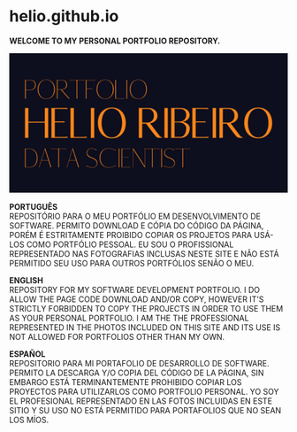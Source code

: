 # helio.github.io

<strong>WELCOME TO MY PERSONAL PORTFOLIO REPOSITORY.</strong><br>

<a href="https://helioribeiro.github.io" title="" target="_blank">![cover image](COVER_GIT.png)</a>

<strong>PORTUGUÊS</strong> <br>
REPOSITÓRIO PARA O MEU PORTFÓLIO EM DESENVOLVIMENTO DE SOFTWARE.
PERMITO DOWNLOAD E CÓPIA DO CÓDIGO DA PÁGINA, PORÉM É ESTRITAMENTE PROIBIDO COPIAR OS PROJETOS PARA USÁ-LOS COMO PORTFÓLIO PESSOAL.
EU SOU O PROFISSIONAL REPRESENTADO NAS FOTOGRAFIAS INCLUSAS NESTE SITE E NÃO ESTÁ PERMITIDO SEU USO PARA OUTROS PORTFÓLIOS SENÃO O MEU.

<strong>ENGLISH</strong> <br>
REPOSITORY FOR MY SOFTWARE DEVELOPMENT PORTFOLIO.
I DO ALLOW THE PAGE CODE DOWNLOAD AND/OR COPY, HOWEVER IT'S STRICTLY FORBIDDEN TO COPY THE PROJECTS IN ORDER TO USE THEM AS YOUR PERSONAL PORTFOLIO.
I AM THE THE PROFESSIONAL REPRESENTED IN THE PHOTOS INCLUDED ON THIS SITE AND ITS USE IS NOT ALLOWED FOR PORTFOLIOS OTHER THAN MY OWN.

<strong>ESPAÑOL</strong> <br>
REPOSITORIO PARA MI PORTAFOLIO DE DESARROLLO DE SOFTWARE.
PERMITO LA DESCARGA Y/O COPIA DEL CÓDIGO DE LA PÁGINA, SIN EMBARGO ESTÁ TERMINANTEMENTE PROHIBIDO COPIAR LOS PROYECTOS PARA UTILIZARLOS COMO PORTFOLIO PERSONAL.
YO SOY EL PROFESIONAL REPRESENTADO EN LAS FOTOS INCLUIDAS EN ESTE SITIO Y SU USO NO ESTÁ PERMITIDO PARA PORTAFOLIOS QUE NO SEAN LOS MÍOS.
